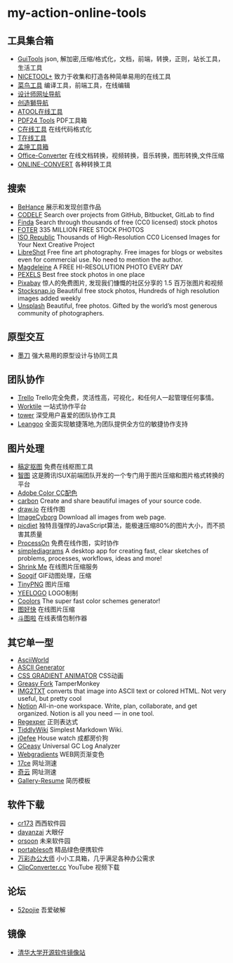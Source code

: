 # my-action-online-tools

## 工具集合箱
- [GuiTools](https://tools.guardui.net/) json, 解加密,压缩/格式化，文档，前端，转换，正则，站长工具，生活工具
- [NICETOOL+](http://www.nicetool.net/) 致力于收集和打造各种简单易用的在线工具
- [菜鸟工具](https://c.runoob.com/) 编译工具，前端工具，在线编辑
- [设计师网址导航](https://hao.uisdc.com/) 
- [创造獅导航](http://chuangzaoshi.com/)
- [ATOOL在线工具](http://www.atool.org/)
- [PDF24 Tools](https://tools.pdf24.org/zh/) PDF工具箱
- [C在线工具](http://tool.oschina.net/codeformat/css) 在线代码格式化
- [T在线工具](https://tool.lu/)
- [孟坤工具箱](http://tool.mkblog.cn/new.php)
- [Office-Converter](https://cn.office-converter.com/) 在线文档转换，视频转换，音乐转换，图形转换,文件压缩
- [ONLINE-CONVERT](https://www.online-convert.com/) 各种转换工具

## 搜索
- [BeHance](https://www.behance.net/) 展示和发现创意作品
- [CODELF](http://unbug.github.io/codelf/) Search over projects from GitHub, Bitbucket, GitLab to find
- [Finda](http://finda.photo/) Search through thousands of free (CC0 licensed) stock photos
- [FOTER](http://foter.com/) 335 MILLION FREE STOCK PHOTOS
- [ISO Republic](https://isorepublic.com/) Thousands of High-Resolution CC0 Licensed Images for Your Next Creative Project
- [LibreShot](https://libreshot.com/) Free fine art photography. Free images for blogs or websites even for commercial use. No need to mention the author.
- [Magdeleine](https://magdeleine.co/) A FREE HI-RESOLUTION PHOTO EVERY DAY
- [PEXELS](https://www.pexels.com/) Best free stock photos in one place
- [Pixabay](https://pixabay.com/zh/) 惊人的免费图片, 发现我们慷慨的社区分享的 1.5 百万张图片和视频
- [Stocksnap.io](https://stocksnap.io/) Beautiful free stock photos, Hundreds of high resolution images added weekly
- [Unsplash](https://unsplash.com/) Beautiful, free photos. Gifted by the world’s most generous community of photographers. 

## 原型交互
- [墨刀](https://modao.cc/) 强大易用的原型设计与协同工具

## 团队协作
- [Trello](https://trello.com/) Trello完全免费，灵活性高，可视化，和任何人一起管理任何事情。
- [Worktile](https://worktile.com/tour) 一站式协作平台
- [tower](https://hk.tower.im/) 深受用户喜爱的团队协作工具
- [Leangoo](https://www.leangoo.com/) 全面实现敏捷落地,为团队提供全方位的敏捷协作支持

## 图片处理

- [稿定抠图](https://www.gaoding.com/koutu) 免费在线枢图工具
- [智图](https://zhitu.isux.us/) 这是腾讯ISUX前端团队开发的一个专门用于图片压缩和图片格式转换的平台
- [Adobe Color CC配色](https://color.adobe.com/zh/create/color-wheel/?copy=true&base=2&rule=Triad&selected=1&name=%E6%88%91%E7%9A%84%20Color%20%E4%B8%BB%E9%A1%8C&mode=rgb&rgbvalues=0.06999999999999998,0.7,0.5176054765808907,0.908985749221493,0.3184125116203552,1,0,1,0.7104848834617314,0.8,0.6096243491459428,0.07999999999999999,0.7,0.5241669335861832,0.03500000000000003&swatchOrder=0,1,2,3,4) 
- [carbon](https://carbon.now.sh) Create and share beautiful images of your source code.
- [draw.io](https://www.draw.io/) 在线作图
- [ImageCyborg](https://imagecyborg.com/) Download all images from web page.
- [picdiet](https://www.picdiet.com/zh-cn) 独特且强悍的JavaScript算法，能极速压缩80%的图片大小，而不损害其质量
- [ProcessOn](https://www.processon.com/) 免费在线作图，实时协作
- [simplediagrams](https://www.simplediagrams.com/) A desktop app for creating fast, clear sketches of problems, processes, workflows, ideas and more!
- [Shrink Me](https://shrinkme.app/) 在线图片压缩服务
- [Soogif](http://www.soogif.com/crop) GIF动图处理，压缩
- [TinyPNG](https://tinypng.com/) 图片压缩
- [YEELOGO](http://yeelogo.com/) LOGO制制 
- [Coolors](https://coolors.co/) The super fast color schemes generator!
- [图好快](https://www.tuhaokuai.com/) 在线图片压缩 
- [斗图啦](http://www.doutula.com/maker) 在线表情包制作器


## 其它单一型 
- [AsciiWorld](http://www.asciiworld.com/-Animals-.html)
- [ASCII Generator](http://www.network-science.de/ascii/)
- [CSS GRADIENT ANIMATOR](https://www.gradient-animator.com/) CSS动画
- [Greasy Fork](https://greasyfork.org/zh-CN/scripts) TamperMonkey
- [IMG2TXT](https://www.degraeve.com/img2txt.php) converts that image into ASCII text or colored HTML. Not very useful, but pretty cool
- [Notion](https://www.notion.so/) All-in-one workspace. Write, plan, collaborate, and get organized. Notion is all you need — in one tool.
- [Regexper](http://regexper.cn/) 正则表达式
- [TiddlyWiki](https://tiddlywiki.com/#GettingStarted) Simplest Markdown Wiki.
- [j0efee](http://www.j0efee.com/) House watch 成都房价狗
- [GCeasy](http://gceasy.io/index.jsp) Universal GC Log Analyzer
- [Webgradients](https://webgradients.com/) WEB网页渐变色
- [17ce](https://www.17ce.com/) 网址测速
- [奇云](http://ce.cloud.360.cn/) 网址测速
- [Gallery-Resume](https://www.overleaf.com/gallery/tagged/cv#.Wwzso3qFOUk) 简历模板

## 软件下载
- [cr173](https://www.cr173.com/) 西西软件园 
- [dayanzai](http://www.dayanzai.me/) 大眼仔 
- [orsoon](http://www.orsoon.com/) 未来软件园
- [portablesoft](https://www.portablesoft.org/) 精品绿色便携软件
- [万彩办公大师](http://www.wofficebox.com/) 小小工具箱，几乎满足各种办公需求
- [ClipConverter.cc](https://www.clipconverter.cc/) YouTube 视频下载

## 论坛
- [52pojie](https://www.52pojie.cn/) 吾爱破解 

## 镜像
- [清华大学开源软件镜像站](https://mirrors.tuna.tsinghua.edu.cn/)
